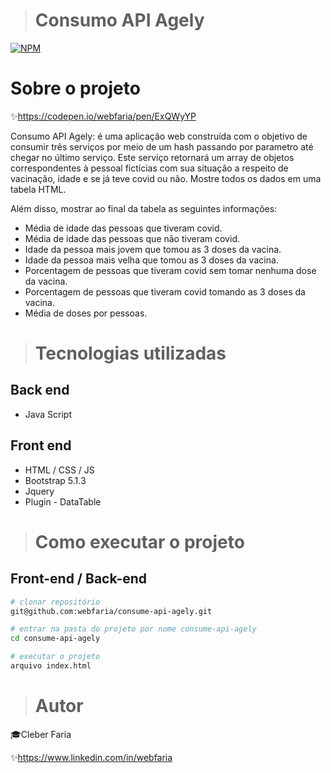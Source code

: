 > # Consumo API Agely
[![NPM](https://img.shields.io/npm/l/react)](https://github.com/webfaria/projeto-sds3/blob/main/LICENSE)

# Sobre o projeto

✨https://codepen.io/webfaria/pen/ExQWyYP

Consumo API Agely: é uma aplicação web construída com o objetivo de consumir três serviços por meio de um hash passando por parametro até chegar no último serviço.
Este serviço retornará um array de objetos correspondentes à pessoal fictícias com sua situação a respeito de vacinação, idade e se já teve covid ou não. Mostre 
todos os dados em uma tabela HTML.

Além disso, mostrar ao final da tabela as seguintes informações:

* Média de idade das pessoas que tiveram covid.
* Média de idade das pessoas que não tiveram covid.
* Idade da pessoa mais jovem que tomou as 3 doses da vacina.
* Idade da pessoa mais velha que tomou as 3 doses da vacina.
* Porcentagem de pessoas que tiveram covid sem tomar nenhuma dose da vacina.
* Porcentagem de pessoas que tiveram covid tomando as 3 doses da vacina.
* Média de doses por pessoas.

> # Tecnologias utilizadas
## Back end
- Java Script
## Front end
- HTML / CSS / JS 
- Bootstrap 5.1.3
- Jquery
- Plugin - DataTable

> # Como executar o projeto

## Front-end / Back-end

```bash
# clonar repositório
git@github.com:webfaria/consume-api-agely.git

# entrar na pasta do projeto por nome consume-api-agely
cd consume-api-agely

# executar o projeto
arquivo index.html
```

> # Autor

🎓Cleber Faria

✨https://www.linkedin.com/in/webfaria
